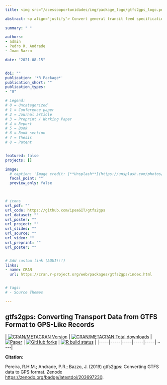 ```yaml
---
title: <img src="/acessooportunidades/img/package_logo/gtfs2gps_logo.png" width="200" align="center" alt="">

abstract: <p align="justify"> Convert general transit feed specification (GTFS) data to global positioning system (GPS) records in 'data.table' format. It also has some functions to subset GTFS data in time and space and to convert both representations to simple feature format. </p> 
  
summary: " "

authors:
- admin
- Pedro R. Andrade
- Joao Bazzo

date: "2021-08-15"


doi: ""
publication: '*R Package*'
publication_short: ""
publication_types:
- "0"

# Legend: 
# 0 = Uncategorized
# 1 = Conference paper
# 2 = Journal article
# 3 = Preprint / Working Paper
# 4 = Report
# 5 = Book
# 6 = Book section
# 7 = Thesis
# 8 = Patent


featured: false
projects: []

image:
  # caption: 'Image credit: [**Unsplash**](https://unsplash.com/photos/jdD8gXaTZsc)'
  focal_point: ""
  preview_only: false


  
# icons
url_pdf: ""
url_code: https://github.com/ipeaGIT/gtfs2gps
url_dataset: ""
url_poster: ""
url_project: ""
url_slides: ""
url_source: ""
url_video: ""
url_preprint: ""
url_poster: ""


# Add custom link (AQUI!!!)
links:
- name: CRAN
  url: https://cran.r-project.org/web/packages/gtfs2gps/index.html


# tags:
# - Source Themes

---
```


## **gtfs2gps**: Converting Transport Data from GTFS Format to GPS-Like Records

| [![CRAN/METACRAN Version](https://www.r-pkg.org/badges/version/gtfs2gps)](https://CRAN.R-project.org/package=gtfs2gps) | [![CRAN/METACRAN Total downloads](https://cranlogs.r-pkg.org/badges/grand-total/gtfs2gps?color=blue)](https://CRAN.R-project.org/package=gtfs2gps) | [![Paper](https://img.shields.io/badge/DOI-10.1007%2Fs10109--022--00400--x-blue)](https://link.springer.com/article/10.1007/s10109-022-00400-x) | [![GitHub forks](https://img.shields.io/badge/GitHub-code-orange)](https://github.com/ipeaGIT/gtfs2gps) | [![R build status](https://github.com/ipeaGIT/gtfs2gps/workflows/R-CMD-check/badge.svg)](https://github.com/ipeaGIT/gtfs2gps/actions) |
|-----|-----|-----|-----|-----|-----|



__Citation__:

Pereira, R.H.M.; Andrade, P.R.; Bazzo, J. (2019) gtfs2gps: Converting GTFS data to GPS format. Zenodo https://zenodo.org/badge/latestdoi/203697230.


 






